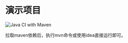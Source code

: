 # 演示项目

![Java CI with Maven](https://github.com/xfally/spring-demo/workflows/Java%20CI%20with%20Maven/badge.svg)

拉取maven依赖后，执行mvn命令或使用idea直接运行即可。
